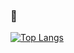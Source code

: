 ### 🙌

<!--
**namgyeonghwa/namgyeonghwa** is a ✨ _special_ ✨ repository because its `README.md` (this file) appears on your GitHub profile.

Here are some ideas to get you started:

- 🔭 I’m currently working on ...
- 🌱 I’m currently learning ...
- 👯 I’m looking to collaborate on ...
- 🤔 I’m looking for help with ...
- 💬 Ask me about ...
- 📫 How to reach me: ...
- 😄 Pronouns: ...
- ⚡ Fun fact: ...
-->

<!-- [![github stats](https://github-readme-stats.vercel.app/api?username=namgyeonghwa&show_icons=true&hide_border=true)](https://github.com/namgyeonghwa) -->
<!-- [![Top Langs](https://github-readme-stats.vercel.app/api/top-langs/?username=namgyeonghwa)](https://github.com/namgyeonghwa/github-readme-stats) -->
[![Top Langs](https://github-readme-stats.vercel.app/api/top-langs/?username=namgyeonghwa&layout=compact)](https://github.com/namgyeonghwa)

<!-- ---

<h2 align="center">I've used it at least once</h2>
<p align="center">
  <img src="https://img.shields.io/badge/Kotlin-7F52FF?style=flat-square&logo=Kotlin&logoColor=white"/>
  <img src="https://img.shields.io/badge/Java-007396?style=flat-square&logo=Java&logoColor=white"/>
  <img src="https://img.shields.io/badge/Retrofit-3DDC84?style=flat-square&logo=Retrofit&logoColor=white"/>
</p> -->
